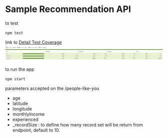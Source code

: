 # Sample Recommendation API

to test
```
npm test
```

link to <a href='coverage/lcov-report/index.html'>Detail Test Coverage</a> <br/>
![Test Coverage](asset/coverage.png)

to run the app
```
npm start
```

parameters accepted on the /people-like-you
* age
* latitude
* longitude
* monthlyIncome
* experienced
* _recordSize :  to define how many record set will be return from endpoint, default to 10.
